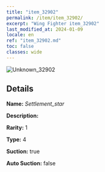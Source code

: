 ```yaml
---
title: "item_32902"
permalink: /item/item_32902/
excerpt: "Wing Fighter item_32902"
last_modified_at: 2024-01-09
locale: en
ref: "item_32902.md"
toc: false
classes: wide
---
```



 ![Unknown_32902](/images/item/Settlement_star_p.png)



## Details

 **Name:** *Settlement_star* 

 **Description:** 

 **Rarity:** 1 

 **Type:** 4 

 **Suction:** true 

 **Auto Suction:** false 


